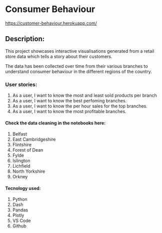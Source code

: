 # Consumer Behaviour 
https://customer-behaviour.herokuapp.com/


## Description: 
This project showcases interactive visualisations generated from a retail store data which tells a story about their customers.

The data has been collected over time from their various branches to understand consumer behaviour in the different regions of the
country. 

### User stories: 

1. As a user, I want to know the most and least sold products per branch
2. As a user, I want to know the best perfoming branches. 
3. As a user, I want to know the per hour sales for the top branches. 
4. As a user, I want to know the most profitable branches.


#### Check the data cleaning in the notebooks here: 
1. Belfast
2. East Cambridgeshire
3. Flintshire
4. Forest of Dean
5. Fylde
6. Islington 
7. Lichfield
8. North Yorkshire
9. Orkney

#### Tecnology used: 
1. Python
2. Dash
3. Pandas
4. Plotly
5. VS Code 
6. Github 
